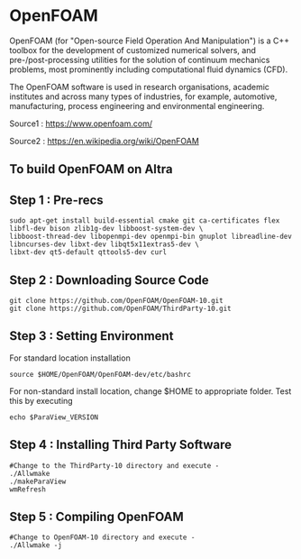 # OpenFOAM
OpenFOAM (for "Open-source Field Operation And Manipulation") is a C++ toolbox for the development of customized numerical solvers, and pre-/post-processing utilities for the solution of continuum mechanics problems, most prominently including computational fluid dynamics (CFD).

The OpenFOAM software is used in research organisations, academic institutes and across many types of industries, for example, automotive, manufacturing, process engineering and environmental engineering. 

Source1 : https://www.openfoam.com/

Source2 : https://en.wikipedia.org/wiki/OpenFOAM

## To build OpenFOAM on Altra

## Step 1 : Pre-recs
```
sudo apt-get install build-essential cmake git ca-certificates flex libfl-dev bison zlib1g-dev libboost-system-dev \ 
libboost-thread-dev libopenmpi-dev openmpi-bin gnuplot libreadline-dev libncurses-dev libxt-dev libqt5x11extras5-dev \ 
libxt-dev qt5-default qttools5-dev curl
```

## Step 2 : Downloading Source Code
```
git clone https://github.com/OpenFOAM/OpenFOAM-10.git
git clone https://github.com/OpenFOAM/ThirdParty-10.git
```

## Step 3 : Setting Environment

For standard location installation
```
source $HOME/OpenFOAM/OpenFOAM-dev/etc/bashrc
```
For non-standard install location, change $HOME to appropriate folder. Test this by executing
```
echo $ParaView_VERSION
```

## Step 4 : Installing Third Party Software
```
#Change to the ThirdParty-10 directory and execute -
./Allwmake
./makeParaView
wmRefresh
```

## Step 5 : Compiling OpenFOAM
```
#Change to OpenFOAM-10 directory and execute -
./Allwmake -j
```
